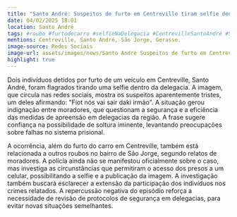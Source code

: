 ```yaml
---
title: "Santo André: Suspeitos de furto em Centreville tiram selfie dentro da prisão"
date: 04/02/2025 18:01
location: Santo André
tags: #roubo #furtodecarro #selfieNaDelegacia #CentrevilleSantoAndré #SãoJorge #insegurança #falhasDeSegurança #polícia #prisão #justiça #abc360noticias
mentions: Centreville, Santo André, São Jorge, Gerasse.
image-source: Redes Sociais
image-url: assets/images/news/Santo André Suspeitos de furto em Centreville tiram selfie dentro da prisão.jpg
highlight: true
---
```


Dois indivíduos detidos por furto de um veículo em Centreville, Santo André, foram flagrados tirando uma selfie dentro da delegacia.  A imagem, que circula nas redes sociais, mostra os suspeitos aparentemente tristes, um deles afirmando: "Fiot nós vai sair daki irmão".  A situação gerou indignação entre moradores, que questionam a segurança e a eficiência das medidas de apreensão em delegacias da região.  A frase sugere confiança na possibilidade de soltura iminente, levantando preocupações sobre falhas no sistema prisional.

A ocorrência, além do furto do carro em Centreville, também está relacionada a outros roubos no bairro de São Jorge, segundo relatos de moradores.  A polícia ainda não se manifestou oficialmente sobre o caso, mas investiga as circunstâncias que permitiram o acesso dos presos a um celular,  possibilitando a selfie e a publicação da imagem. A investigação também buscará esclarecer a extensão da participação dos indivíduos nos crimes relatados.  A repercussão negativa do episódio reforça a necessidade de revisão de protocolos de segurança em delegacias, para evitar novas situações semelhantes.
